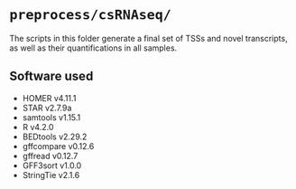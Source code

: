 # `preprocess/csRNAseq/`

The scripts in this folder generate a final set of TSSs and novel transcripts, as well as their quantifications in all samples.

## Software used

- HOMER v4.11.1
- STAR v2.7.9a
- samtools v1.15.1
- R v4.2.0
- BEDtools v2.29.2
- gffcompare v0.12.6
- gffread v0.12.7
- GFF3sort v1.0.0
- StringTie v2.1.6

